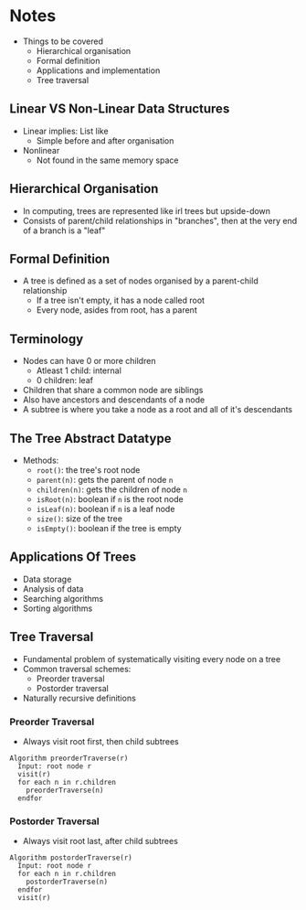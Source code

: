 # Notes

- Things to be covered
  - Hierarchical organisation
  - Formal definition
  - Applications and implementation
  - Tree traversal

## Linear VS Non-Linear Data Structures

- Linear implies: List like
  - Simple before and after organisation
- Nonlinear
  - Not found in the same memory space

## Hierarchical Organisation

- In computing, trees are represented like irl trees but upside-down
- Consists of parent/child relationships in "branches", then at the very end of a branch is a "leaf"

## Formal Definition

- A tree is defined as a set of nodes organised by a parent-child relationship
  - If a tree isn't empty, it has a node called root
  - Every node, asides from root, has a parent

## Terminology

- Nodes can have 0 or more children
  - Atleast 1 child: internal
  - 0 children: leaf
- Children that share a common node are siblings
- Also have ancestors and descendants of a node
- A subtree is where you take a node as a root and all of it's descendants

## The Tree Abstract Datatype

- Methods:
  - `root()`: the tree's root node
  - `parent(n)`: gets the parent of node `n`
  - `children(n)`: gets the children of node `n`
  - `isRoot(n)`: boolean if `n` is the root node
  - `isLeaf(n)`: boolean if `n` is a leaf node
  - `size()`: size of the tree
  - `isEmpty()`: boolean if the tree is empty

## Applications Of Trees

- Data storage
- Analysis of data
- Searching algorithms
- Sorting algorithms

## Tree Traversal

- Fundamental problem of systematically visiting every node on a tree
- Common traversal schemes:
  - Preorder traversal
  - Postorder traversal
- Naturally recursive definitions

### Preorder Traversal

- Always visit root first, then child subtrees

```text
Algorithm preorderTraverse(r)
  Input: root node r
  visit(r)
  for each n in r.children
    preorderTraverse(n)
  endfor
```

### Postorder Traversal

- Always visit root last, after child subtrees

```text
Algorithm postorderTraverse(r)
  Input: root node r
  for each n in r.children
    postorderTraverse(n)
  endfor
  visit(r)
```
